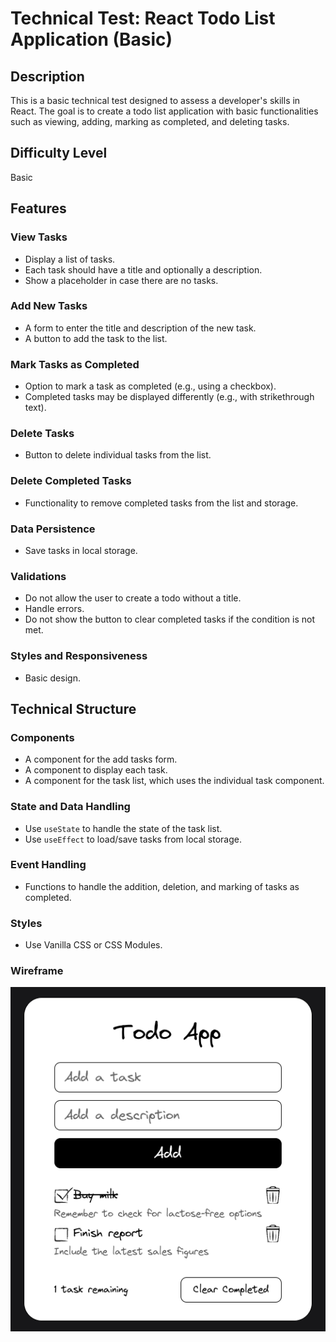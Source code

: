 # Technical Test: React Todo List Application (Basic)

## Description

This is a basic technical test designed to assess a developer's skills in React. The goal is to create a todo list application with basic functionalities such as viewing, adding, marking as completed, and deleting tasks.

## Difficulty Level

Basic

## Features

### View Tasks

- Display a list of tasks.
- Each task should have a title and optionally a description.
- Show a placeholder in case there are no tasks.

### Add New Tasks

- A form to enter the title and description of the new task.
- A button to add the task to the list.

### Mark Tasks as Completed

- Option to mark a task as completed (e.g., using a checkbox).
- Completed tasks may be displayed differently (e.g., with strikethrough text).

### Delete Tasks

- Button to delete individual tasks from the list.

### Delete Completed Tasks

- Functionality to remove completed tasks from the list and storage.

### Data Persistence

- Save tasks in local storage.

### Validations

- Do not allow the user to create a todo without a title.
- Handle errors.
- Do not show the button to clear completed tasks if the condition is not met.

### Styles and Responsiveness

- Basic design.

## Technical Structure

### Components

- A component for the add tasks form.
- A component to display each task.
- A component for the task list, which uses the individual task component.

### State and Data Handling

- Use `useState` to handle the state of the task list.
- Use `useEffect` to load/save tasks from local storage.

### Event Handling

- Functions to handle the addition, deletion, and marking of tasks as completed.

### Styles

- Use Vanilla CSS or CSS Modules.

### Wireframe

<div align="center">
  <img src="public/project-view.png" alt="React Todo List Application view">
</div>
